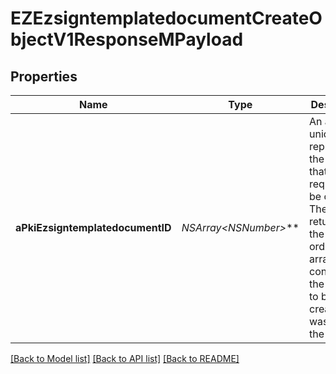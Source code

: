 # EZEzsigntemplatedocumentCreateObjectV1ResponseMPayload

## Properties
Name | Type | Description | Notes
------------ | ------------- | ------------- | -------------
**aPkiEzsigntemplatedocumentID** | **NSArray&lt;NSNumber*&gt;*** | An array of unique IDs representing the object that were requested to be created.  They are returned in the same order as the array containing the objects to be created that was sent in the request. | 

[[Back to Model list]](../README.md#documentation-for-models) [[Back to API list]](../README.md#documentation-for-api-endpoints) [[Back to README]](../README.md)


